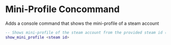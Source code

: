 # Mini-Profile Concommand
Adds a console command that shows the mini-profile of a steam account

```lua
-- Shows mini-profile of the steam account from the provided steam id (Steam ID is the player who ran the command by default)
show_mini_profile <steam id>
```
